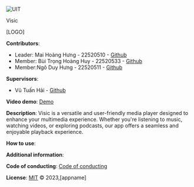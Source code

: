 ![UIT](https://img.shields.io/badge/from-UIT%20VNUHCM-blue?style=for-the-badge&link=https%3A%2F%2Fwww.uit.edu.vn%2F)

Visic

[LOGO]


**Contributors**:

- Leader: Mai Hoàng Hưng - 22520510 - [Github](https://github.com/HungMaiHoang)
- Member: Bùi Trọng Hoàng Huy - 22520533 - [Github](https://github.com/BuiTrongHoangHuy)
- Member:Ngô Duy Hưng - 22520511 - [Github](https://github.com/NgoDuyHung2305)

**Supervisors**:

- Vũ Tuấn Hải - [Github](https://github.com/vutuanhai237)

**Video demo**: [Demo](https://www.youtube.com/)

**Description**: Visic is a versatile and user-friendly media player designed to enhance your multimedia experience. Whether you're listening to music, watching videos, or exploring podcasts, our app offers a seamless and enjoyable playback experience.

**How to use**:

**Additional information**: 

**Code of conducting**: [Code of conducting](https://github.com/HungMaiHoang/IT008/blob/main/Code%20of%20conducting)

**License**:
[MIT](LICENSE) © 2023,[appname]
